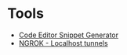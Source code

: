 # Tools

- [Code Editor Snippet Generator](https://snippet-generator.app/)
- [NGROK - Localhost tunnels](https://ngrok.com/)